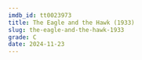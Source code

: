 ```yaml
---
imdb_id: tt0023973
title: The Eagle and the Hawk (1933)
slug: the-eagle-and-the-hawk-1933
grade: C
date: 2024-11-23
---
```


